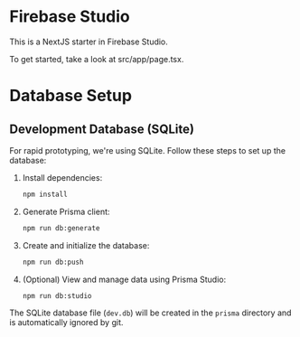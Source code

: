 # Firebase Studio

This is a NextJS starter in Firebase Studio.

To get started, take a look at src/app/page.tsx.

# Database Setup

## Development Database (SQLite)

For rapid prototyping, we're using SQLite. Follow these steps to set up the database:

1. Install dependencies:
   ```bash
   npm install
   ```

2. Generate Prisma client:
   ```bash
   npm run db:generate
   ```

3. Create and initialize the database:
   ```bash
   npm run db:push
   ```

4. (Optional) View and manage data using Prisma Studio:
   ```bash
   npm run db:studio
   ```

The SQLite database file (`dev.db`) will be created in the `prisma` directory and is automatically ignored by git.
